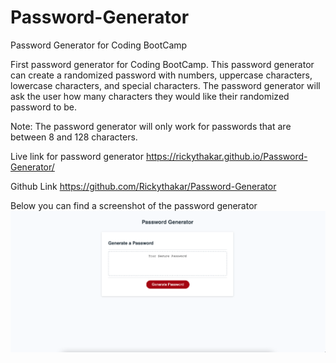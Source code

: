 # Password-Generator
Password Generator for Coding BootCamp

First password generator for Coding BootCamp.
This password generator can create a randomized password with numbers, uppercase characters, lowercase characters, and special characters.
The password generator will ask the user how many characters they would like their randomized password to be.

Note:
The password generator will only work for passwords that are between 8 and 128 characters.

Live link for password generator
 https://rickythakar.github.io/Password-Generator/

Github Link
  https://github.com/Rickythakar/Password-Generator

Below you can find a screenshot of the password generator
![Screenshot](./Screen%20Shot%202022-04-01%20at%2012.23.47%20AM.png)
